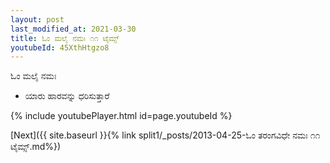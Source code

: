```yaml
---
layout: post
last_modified_at: 2021-03-30
title: ಓಂ ಮಲೈ ನಮಃ ೧೧ ಟೈಮ್ಸ್
youtubeId: 45XthHtgzo8
---
```

 
 
 ಓಂ ಮಲೈ ನಮಃ  
 
 -  ಯಾರು ಹಾರವನ್ನು ಧರಿಸುತ್ತಾರೆ 
 
  
 
  
 
 
 
 
 
 


{% include youtubePlayer.html id=page.youtubeId %}
 
[Next]({{ site.baseurl }}{% link  split1/_posts/2013-04-25-ಓಂ ತರಂಗವಿಧೇ ನಮಃ ೧೧ ಟೈಮ್ಸ್.md%})
 
